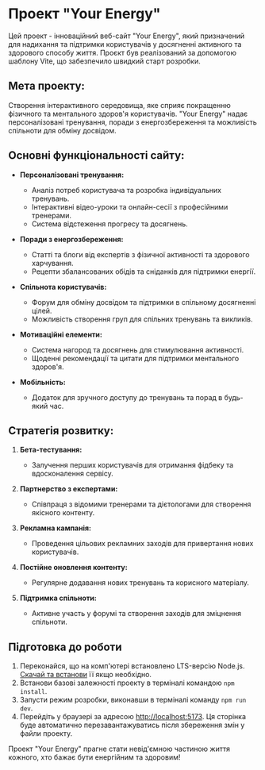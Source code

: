 
# Проект "Your Energy"

Цей проект - інноваційний веб-сайт "Your Energy", який призначений для надихання та підтримки користувачів у досягненні активного та здорового способу життя. Проєкт був реалізований за допомогою шаблону Vite, що забезпечило швидкий старт розробки.

## Мета проекту:

Створення інтерактивного середовища, яке сприяє покращенню фізичного та ментального здоров'я користувачів. "Your Energy" надає персоналізовані тренування, поради з енергозбереження та можливість спільноти для обміну досвідом.

## Основні функціональності сайту:

- **Персоналізовані тренування:**
  - Аналіз потреб користувача та розробка індивідуальних тренувань.
  - Інтерактивні відео-уроки та онлайн-сесії з професійними тренерами.
  - Система відстеження прогресу та досягнень.

- **Поради з енергозбереження:**
  - Статті та блоги від експертів з фізичної активності та здорового харчування.
  - Рецепти збалансованих обідів та сніданків для підтримки енергії.

- **Спільнота користувачів:**
  - Форум для обміну досвідом та підтримки в спільному досягненні цілей.
  - Можливість створення груп для спільних тренувань та викликів.

- **Мотиваційні елементи:**
  - Система нагород та досягнень для стимулювання активності.
  - Щоденні рекомендації та цитати для підтримки ментального здоров'я.

- **Мобільність:**
  - Додаток для зручного доступу до тренувань та порад в будь-який час.

## Стратегія розвитку:

1. **Бета-тестування:**
   - Залучення перших користувачів для отримання фідбеку та вдосконалення сервісу.

2. **Партнерство з експертами:**
   - Співпраця з відомими тренерами та дієтологами для створення якісного контенту.

3. **Рекламна кампанія:**
   - Проведення цільових рекламних заходів для привертання нових користувачів.

4. **Постійне оновлення контенту:**
   - Регулярне додавання нових тренувань та корисного матеріалу.

5. **Підтримка спільноти:**
   - Активне участь у форумі та створення заходів для зміцнення спільноти.

## Підготовка до роботи

1. Переконайся, що на комп'ютері встановлено LTS-версію Node.js.
   [Скачай та встанови](https://nodejs.org/en/) її якщо необхідно.
2. Встанови базові залежності проекту в терміналі командою `npm install`.
3. Запусти режим розробки, виконавши в терміналі команду `npm run dev`.
4. Перейдіть у браузері за адресою
   [http://localhost:5173](http://localhost:5173). Ця сторінка буде автоматично
   перезавантажуватись після збереження змін у файли проекту.


Проект "Your Energy" прагне стати невід'ємною частиною життя кожного, хто бажає бути енергійним та здоровим!

